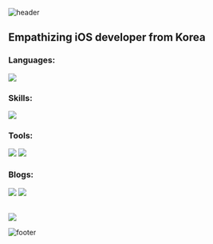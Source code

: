 ![header](https://capsule-render.vercel.app/api?type=waving&color=gradient&customColorList=4&height=300&section=header&text=HoJin%20Jeong&fontSize=90) 
        
<h2 align="left">Empathizing iOS developer from Korea</h2>
  
<h3 align="left">Languages:</h3>
<img src="https://img.shields.io/badge/Swift-F05138?style=flat-square&logo=Swift&logoColor=white"/>
   
  
<h3 align="left">Skills:</h3>
<img src="https://img.shields.io/badge/UIKit-2396F3?style=flat-square&logo=UIKit&logoColor=white"/> 
<p align="left"> 

<h3 align="left">Tools:</h3>
<p align="left"> 
<img src="https://img.shields.io/badge/Xcode-147EFB?style=flat-square&logo=Xcode&logoColor=white"/> <img src="https://img.shields.io/badge/Jira-0052CC?style=flat-square&logo=Jira&logoColor=white"/>  
</p>
 
<h3 align="left">Blogs:</h3>
<p align="left"> 
<a href="https://www.notion.so/IOS-d0bf777508014f1b83a99c36cf45fc3a"><img src="https://img.shields.io/badge/Notion-000000?style=flat-square&logo=Notion&logoColor=blue"/></a> <a href="https://hj39-develop.tistory.com/"><img src="https://img.shields.io/badge/Tistory-000000?style=flat-square&logo=Tistory&logoColor=red"/> </a>
</p>
<br> 

<img src="http://mazassumnida.wtf/api/v2/generate_badge?boj=jhj4467930">



![footer](https://capsule-render.vercel.app/api?type=waving&color=gradient&customColorList=3&section=footer)
